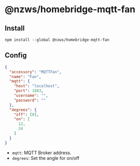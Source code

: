 # @nzws/homebridge-mqtt-fan

## Install

```
npm install --global @nzws/homebridge-mqtt-fan
```

## Config

```json
{
  "accessory": "MQTTFan",
  "name": "Fan",
  "mqtt": {
    "host": "localhost",
    "port": 1883,
    "username": "",
    "password": ""
  },
  "degrees": {
    "off": [0],
    "on": [
      12,
      24
    ]
  }
}
```

- `mqtt`: MQTT Broker address.
- `degrees`: Set the angle for on/off